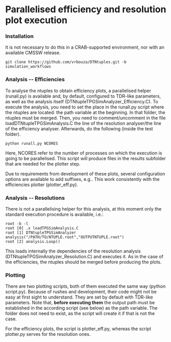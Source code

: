 # Parallelised efficiency and resolution plot execution
### Installation
It is not necessary to do this in a CRAB-supported environment, nor with an available CMSSW release.

```
git clone https://github.com/vrbouza/DTNtuples.git -b simulation_workflows
```
### Analysis -- Efficiencies
To analyse the ntuples to obtain efficiency plots, a parallelised helper (runall.py) is available and, by default, configured to TDR-like parameters, as well as the analysis itself (DTNtupleTPGSimAnalyzer_Efficiency.C). To execute the analysis, you need to set the place in the runall.py script where the ntuples are located: the path variable at the beginning. In that folder, the ntuples must be merged. Then, you need to comment/uncomment in the file loadDTNtupleTPGSimAnalysis.C the line of the resolution analyser/the line of the efficiency analyser. Afterwards, do the following (inside the test folder).
```
python runall.py NCORES
```
Here, NCORES refer to the number of processes on which the execution is going to be parallelised. This script will produce files in the results subfolder that are needed for the plotter step.

Due to requirements from development of these plots, several configuration options are available to add suffixes, e.g.. This work consistently with the efficiencies plotter (plotter_eff.py).

### Analysis -- Resolutions
There is not a parallelising helper for this analysis, at this moment only the standard execution procedure is available, i.e.:

```
root -b -l
root [0] .x loadTPGSimAnalysis.C
root [1] DTNtupleTPGSimAnalyzer analysis("/PATH/TO/NTUPLE.root","OUTPUTNTUPLE.root")
root [2] analysis.Loop()
```
This loads internally the dependencies of the resolution analysis (DTNtupleTPGSimAnalyzer_Resolution.C) and executes it. As in the case of the efficiencies, the ntuples should be merged before producing the plots.

### Plotting
There are two plotting scripts, both of them executed the same way (python script.py). Because of rushes and development, their code might not be easy at first sight to understand. They are set by default with TDR-like parameters. Note that, **before executing them** the output path must be established in the according script (see below) as the path variable. The folder does not need to exist, as the script will create it if that is not the case.

For the efficiency plots, the script is plotter_eff.py, whereas the script plotter.py serves for the resolution ones.
